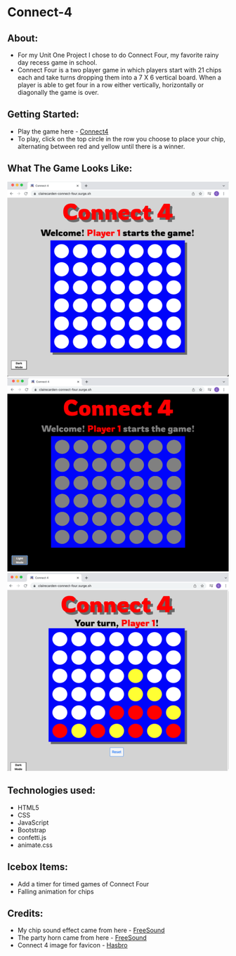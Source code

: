 # Connect-4

## About:
  - For my Unit One Project I chose to do Connect Four, my favorite rainy day recess game in school.
  - Connect Four is a two player game in which players start with  21 chips each and take turns dropping them into a 7 X 6 vertical board. When a player is able to get four in a row either vertically, horizontally or diagonally the game is over.


## Getting Started:
 - Play the game here - <a href='https://clairecarden-connect-four.surge.sh/'>Connect4</a>
 - To play, click on the top circle in the row you choose to place your chip, alternating between red and yellow until there is a winner.


## What The Game Looks Like:
  ![Connect-Four first image](/assets/Connect-Four-1.png)
  ![Connect-Four second image](/assets/Connect-Four-2.png)
  ![Connect-Four third image](/assets/Connect-Four-3.png)

## Technologies used:

  - HTML5 
  - CSS
  - JavaScript
  - Bootstrap
  - confetti.js
  - animate.css


## Icebox Items:
  - Add a  timer for timed games of Connect Four
  - Falling animation for chips

## Credits:
- My chip sound effect came from here - [FreeSound](https://freesound.org/people/discokingmusic/sounds/271387/)
- The party horn came from here - [FreeSound](https://freesound.org/people/vewiu/sounds/379617/)
- Connect 4 image for favicon - [Hasbro](https://www.gamesofberkeley.com/connect-four-hasbro-hsba5640.html)


  